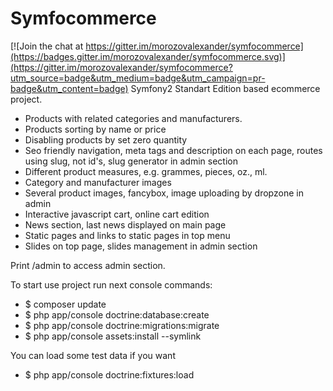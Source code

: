 Symfocommerce
=====

[![Join the chat at https://gitter.im/morozovalexander/symfocommerce](https://badges.gitter.im/morozovalexander/symfocommerce.svg)](https://gitter.im/morozovalexander/symfocommerce?utm_source=badge&utm_medium=badge&utm_campaign=pr-badge&utm_content=badge)
Symfony2 Standart Edition based ecommerce project.

- Products with related categories and manufacturers.
- Products sorting by name or price
- Disabling products by set zero quantity
- Seo friendly navigation, meta tags and description on each page, routes using slug, 
not id's, slug generator in admin section
- Different product measures, e.g. grammes, pieces, oz., ml.
- Category and manufacturer images
- Several product images, fancybox, image uploading by dropzone in admin
- Interactive javascript cart, online cart edition
- News section, last news displayed on main page
- Static pages and links to static pages in top menu
- Slides on top page, slides management in admin section

Print /admin to access admin section.

To start use project run next console commands:

- $ composer update
- $ php app/console doctrine:database:create
- $ php app/console doctrine:migrations:migrate
- $ php app/console assets:install --symlink

You can load some test data if you want

- $ php app/console doctrine:fixtures:load
